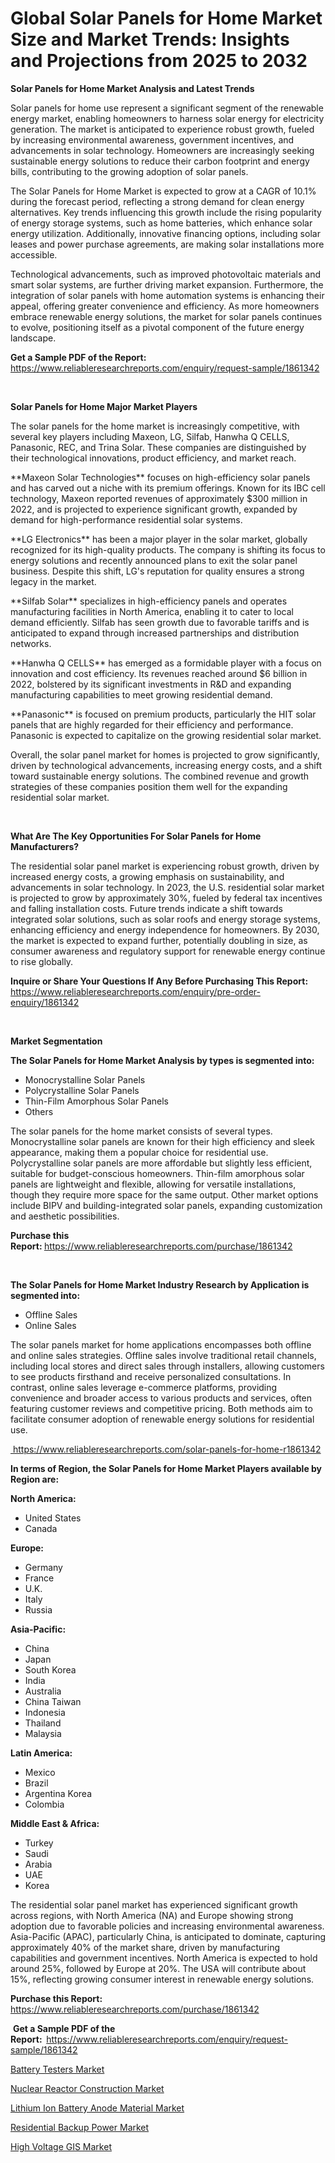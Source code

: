 <p><h1>Global Solar Panels for Home Market Size and Market Trends: Insights and Projections from 2025 to 2032</h1></p><p><strong>Solar Panels for Home Market Analysis and Latest Trends</strong></p>
<p><p>Solar panels for home use represent a significant segment of the renewable energy market, enabling homeowners to harness solar energy for electricity generation. The market is anticipated to experience robust growth, fueled by increasing environmental awareness, government incentives, and advancements in solar technology. Homeowners are increasingly seeking sustainable energy solutions to reduce their carbon footprint and energy bills, contributing to the growing adoption of solar panels.</p><p>The Solar Panels for Home Market is expected to grow at a CAGR of 10.1% during the forecast period, reflecting a strong demand for clean energy alternatives. Key trends influencing this growth include the rising popularity of energy storage systems, such as home batteries, which enhance solar energy utilization. Additionally, innovative financing options, including solar leases and power purchase agreements, are making solar installations more accessible.</p><p>Technological advancements, such as improved photovoltaic materials and smart solar systems, are further driving market expansion. Furthermore, the integration of solar panels with home automation systems is enhancing their appeal, offering greater convenience and efficiency. As more homeowners embrace renewable energy solutions, the market for solar panels continues to evolve, positioning itself as a pivotal component of the future energy landscape.</p></p>
<p><strong>Get a Sample PDF of the Report:&nbsp;</strong> <a href="https://www.reliableresearchreports.com/enquiry/request-sample/1861342?utm_campaign=38&utm_medium=2&utm_source=Github&utm_content=ia&utm_term=14022025&utm_id=solar-panels-for-home">https://www.reliableresearchreports.com/enquiry/request-sample/1861342</a></p>
<p>&nbsp;</p>
<p><strong>Solar Panels for Home Major Market Players</strong></p>
<p><p>The solar panels for the home market is increasingly competitive, with several key players including Maxeon, LG, Silfab, Hanwha Q CELLS, Panasonic, REC, and Trina Solar. These companies are distinguished by their technological innovations, product efficiency, and market reach.</p><p>**Maxeon Solar Technologies** focuses on high-efficiency solar panels and has carved out a niche with its premium offerings. Known for its IBC cell technology, Maxeon reported revenues of approximately $300 million in 2022, and is projected to experience significant growth, expanded by demand for high-performance residential solar systems.</p><p>**LG Electronics** has been a major player in the solar market, globally recognized for its high-quality products. The company is shifting its focus to energy solutions and recently announced plans to exit the solar panel business. Despite this shift, LG's reputation for quality ensures a strong legacy in the market.</p><p>**Silfab Solar** specializes in high-efficiency panels and operates manufacturing facilities in North America, enabling it to cater to local demand efficiently. Silfab has seen growth due to favorable tariffs and is anticipated to expand through increased partnerships and distribution networks.</p><p>**Hanwha Q CELLS** has emerged as a formidable player with a focus on innovation and cost efficiency. Its revenues reached around $6 billion in 2022, bolstered by its significant investments in R&D and expanding manufacturing capabilities to meet growing residential demand.</p><p>**Panasonic** is focused on premium products, particularly the HIT solar panels that are highly regarded for their efficiency and performance. Panasonic is expected to capitalize on the growing residential solar market.</p><p>Overall, the solar panel market for homes is projected to grow significantly, driven by technological advancements, increasing energy costs, and a shift toward sustainable energy solutions. The combined revenue and growth strategies of these companies position them well for the expanding residential solar market.</p></p>
<p>&nbsp;</p>
<p><strong>What Are The Key Opportunities For Solar Panels for Home Manufacturers?</strong></p>
<p><p>The residential solar panel market is experiencing robust growth, driven by increased energy costs, a growing emphasis on sustainability, and advancements in solar technology. In 2023, the U.S. residential solar market is projected to grow by approximately 30%, fueled by federal tax incentives and falling installation costs. Future trends indicate a shift towards integrated solar solutions, such as solar roofs and energy storage systems, enhancing efficiency and energy independence for homeowners. By 2030, the market is expected to expand further, potentially doubling in size, as consumer awareness and regulatory support for renewable energy continue to rise globally.</p></p>
<p><strong>Inquire or Share Your Questions If Any Before Purchasing This Report:</strong> <a href="https://www.reliableresearchreports.com/enquiry/pre-order-enquiry/1861342?utm_campaign=38&utm_medium=2&utm_source=Github&utm_content=ia&utm_term=14022025&utm_id=solar-panels-for-home">https://www.reliableresearchreports.com/enquiry/pre-order-enquiry/1861342</a></p>
<p>&nbsp;</p>
<p><strong>Market Segmentation</strong></p>
<p><strong>The Solar Panels for Home Market Analysis by types is segmented into:</strong></p>
<p><ul><li>Monocrystalline Solar Panels</li><li>Polycrystalline Solar Panels</li><li>Thin-Film Amorphous Solar Panels</li><li>Others</li></ul></p>
<p><p>The solar panels for the home market consists of several types. Monocrystalline solar panels are known for their high efficiency and sleek appearance, making them a popular choice for residential use. Polycrystalline solar panels are more affordable but slightly less efficient, suitable for budget-conscious homeowners. Thin-film amorphous solar panels are lightweight and flexible, allowing for versatile installations, though they require more space for the same output. Other market options include BIPV and building-integrated solar panels, expanding customization and aesthetic possibilities.</p></p>
<p><strong>Purchase this Report:&nbsp;</strong><a href="https://www.reliableresearchreports.com/purchase/1861342?utm_campaign=38&utm_medium=2&utm_source=Github&utm_content=ia&utm_term=14022025&utm_id=solar-panels-for-home">https://www.reliableresearchreports.com/purchase/1861342</a></p>
<p>&nbsp;</p>
<p><strong>The Solar Panels for Home Market Industry Research by Application is segmented into:</strong></p>
<p><ul><li>Offline Sales</li><li>Online Sales</li></ul></p>
<p><p>The solar panels market for home applications encompasses both offline and online sales strategies. Offline sales involve traditional retail channels, including local stores and direct sales through installers, allowing customers to see products firsthand and receive personalized consultations. In contrast, online sales leverage e-commerce platforms, providing convenience and broader access to various products and services, often featuring customer reviews and competitive pricing. Both methods aim to facilitate consumer adoption of renewable energy solutions for residential use.</p></p>
<p><a href="https://www.reliableresearchreports.com/solar-panels-for-home-r1861342?utm_campaign=38&utm_medium=2&utm_source=Github&utm_content=ia&utm_term=14022025&utm_id=solar-panels-for-home">&nbsp;https://www.reliableresearchreports.com/solar-panels-for-home-r1861342</a></p>
<p><strong>In terms of Region, the Solar Panels for Home Market Players available by Region are:</strong></p>
<p>
    <p> <strong> North America: </strong>
        <ul>
            <li>United States</li>
            <li>Canada</li>
        </ul>
        </p> 
    <p> <strong> Europe: </strong>
        <ul>
            <li>Germany</li>
            <li>France</li>
            <li>U.K.</li>
            <li>Italy</li>
            <li>Russia</li>
        </ul>
        </p> 
    <p> <strong> Asia-Pacific: </strong>
        <ul>
            <li>China</li>
            <li>Japan</li>
            <li>South Korea</li>
            <li>India</li>
            <li>Australia</li>
            <li>China Taiwan</li>
            <li>Indonesia</li>
            <li>Thailand</li>
            <li>Malaysia</li>
        </ul>
        </p> 
    <p> <strong> Latin America: </strong>
        <ul>
            <li>Mexico</li>
            <li>Brazil</li>
            <li>Argentina Korea</li>
            <li>Colombia</li>
        </ul>
        </p> 
    <p> <strong> Middle East & Africa: </strong>
        <ul>
            <li>Turkey</li>
            <li>Saudi</li>
            <li>Arabia</li>
            <li>UAE</li>
            <li>Korea</li>
        </ul>
    </p>
    </p>
<p><p>The residential solar panel market has experienced significant growth across regions, with North America (NA) and Europe showing strong adoption due to favorable policies and increasing environmental awareness. Asia-Pacific (APAC), particularly China, is anticipated to dominate, capturing approximately 40% of the market share, driven by manufacturing capabilities and government incentives. North America is expected to hold around 25%, followed by Europe at 20%. The USA will contribute about 15%, reflecting growing consumer interest in renewable energy solutions.</p></p>
<p><strong>Purchase this Report: </strong><a href="https://www.reliableresearchreports.com/purchase/1861342?utm_campaign=38&utm_medium=2&utm_source=Github&utm_content=ia&utm_term=14022025&utm_id=solar-panels-for-home">https://www.reliableresearchreports.com/purchase/1861342</a></p>
<p>&nbsp;<strong>Get a Sample PDF of the Report:&nbsp;&nbsp;</strong><a href="https://www.reliableresearchreports.com/enquiry/request-sample/1861342?utm_campaign=38&utm_medium=2&utm_source=Github&utm_content=ia&utm_term=14022025&utm_id=solar-panels-for-home">https://www.reliableresearchreports.com/enquiry/request-sample/1861342</a></p>
<p><strong></strong></p>
<p><p><a href="https://github.com/boluluhabeel/Market-Research-Report-List-1/blob/main/battery-testers-market.md?utm_campaign=38&utm_medium=2&utm_source=Github&utm_content=ia&utm_term=14022025&utm_id=solar-panels-for-home">Battery Testers Market</a></p><p><a href="https://github.com/duscarajlha/Market-Research-Report-List-1/blob/main/nuclear-reactor-construction-market.md?utm_campaign=38&utm_medium=2&utm_source=Github&utm_content=ia&utm_term=14022025&utm_id=solar-panels-for-home">Nuclear Reactor Construction Market</a></p><p><a href="https://github.com/ariyilmelzar/Market-Research-Report-List-1/blob/main/lithium-ion-battery-anode-material-market.md?utm_campaign=38&utm_medium=2&utm_source=Github&utm_content=ia&utm_term=14022025&utm_id=solar-panels-for-home">Lithium Ion Battery Anode Material Market</a></p><p><a href="https://github.com/zurubting/Market-Research-Report-List-1/blob/main/residential-backup-power-market.md?utm_campaign=38&utm_medium=2&utm_source=Github&utm_content=ia&utm_term=14022025&utm_id=solar-panels-for-home">Residential Backup Power Market</a></p><p><a href="https://github.com/lalolatiot/Market-Research-Report-List-1/blob/main/high-voltage-gis-market.md?utm_campaign=38&utm_medium=2&utm_source=Github&utm_content=ia&utm_term=14022025&utm_id=solar-panels-for-home">High Voltage GIS Market</a></p></p>